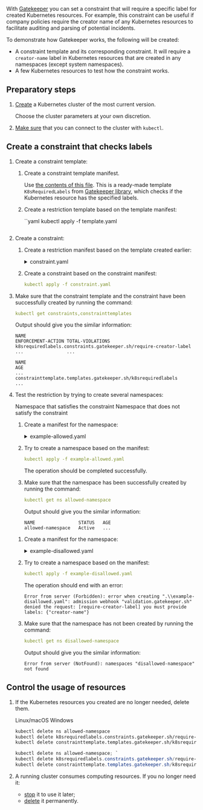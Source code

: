 With [Gatekeeper](../../../k8s-reference/gatekeeper) you can set a constraint that will require a specific label for created Kubernetes resources. For example, this constraint can be useful if company policies require the creator name of any Kubernetes resources to facilitate auditing and parsing of potential incidents.

To demonstrate how Gatekeeper works, the following will be created:

- A constraint template and its corresponding constraint. It will require a `creator-name` label in Kubernetes resources that are created in any namespaces (except system namespaces).
- A few Kubernetes resources to test how the constraint works.

## Preparatory steps

1. [Create](../../../operations/create-cluster) a Kubernetes cluster of the most current version.

   Choose the cluster parameters at your own discretion.

1. [Make sure](../../../connect/kubectl) that you can connect to the cluster with `kubectl`.

## Create a constraint that checks labels

1. Create a constraint template:

   1. Create a constraint template manifest.

      Use [the contents of this file](https://github.com/open-policy-agent/gatekeeper-library/blob/master/library/general/requiredlabels/template.yaml). This is a ready-made template `K8sRequiredLabels` from [Gatekeeper library](https://github.com/open-policy-agent/gatekeeper-library), which checks if the Kubernetes resource has the specified labels.

   1. Create a restriction template based on the template manifest:

      ``yaml
      kubectl apply -f template.yaml
      ```

1. Create a constraint:

   1. Create a restriction manifest based on the template created earlier:

      <details>
      <summary markdown="span">constraint.yaml</summary>

      ```yaml
      apiVersion: constraints.gatekeeper.sh/v1beta1
      kind: K8sRequiredLabels
      metadata:
        name: require-creator-label
      spec:
        match:
          kinds:
            - apiGroups: [""]
              kinds: ["Namespace"]
          excludedNamespaces: ["kube-system"]
        parameters:
          labels:
            - key: creator-name
              allowedRegex: "(([A-Za-z0-9][-A-Za-z0-9_.]*)?[A-Za-z0-9])?"
      ```

      </details>

   1. Create a constraint based on the constraint manifest:

      ```yaml
      kubectl apply -f constraint.yaml
      ```

1. Make sure that the constraint template and the constraint have been successfully created by running the command:

   ```yaml
   kubectl get constraints,constrainttemplates
   ```

   Output should give you the similar information:

   ```text
   NAME                                                              ENFORCEMENT-ACTION TOTAL-VIOLATIONS
   k8srequiredlabels.constraints.gatekeeper.sh/require-creator-label ...                ... 

   NAME                                                              AGE
   ...
   constrainttemplate.templates.gatekeeper.sh/k8srequiredlabels      ...
   ```

1. Test the restriction by trying to create several namespaces:

   <tabs>
   <tablist>
   <tab>Namespace that satisfies the constraint</tab>
   <tab>Namespace that does not satisfy the constraint</tab>
   </tablist>
   <tabpanel>

   1. Create a manifest for the namespace:

      <details>
      <summary markdown="span">example-allowed.yaml</summary>

      ```yaml
      apiVersion: v1
      kind: Namespace
      metadata:
        name: allowed-namespace
        labels:
          creator-name: john.doe
      ```

   1. Try to create a namespace based on the manifest:

      ```yaml
      kubectl apply -f example-allowed.yaml
      ```

      The operation should be completed successfully.

   1. Make sure that the namespace has been successfully created by running the command:

      ```yaml
      kubectl get ns allowed-namespace
      ```

      Output should give you the similar information:

      ```text
      NAME                STATUS   AGE
      allowed-namespace   Active   ...
      ```

   </tabpanel>
   <tabpanel>

   1. Create a manifest for the namespace:

      <details>
      <summary markdown="span">example-disallowed.yaml</summary>

      ```yaml
      apiVersion: v1
      kind: Namespace
      metadata:
        name: disallowed-namespace
        labels:
          my-label: sample
      ```

   1. Try to create a namespace based on the manifest:

      ```yaml
      kubectl apply -f example-disallowed.yaml
      ```

      The operation should end with an error:

      ```text
      Error from server (Forbidden): error when creating ".\\example-disallowed.yaml": admission webhook "validation.gatekeeper.sh" denied the request: [require-creator-label] you must provide labels: {"creator-name"}
      ```

   1. Make sure that the namespace has not been created by running the command:

      ```yaml
      kubectl get ns disallowed-namespace
      ```

      Output should give you the similar information:

      ```text
      Error from server (NotFound): namespaces "disallowed-namespace" not found
      ```

   </tabpanel>
   </tabs>

## Control the usage of resources

1. If the Kubernetes resources you created are no longer needed, delete them.

   <tabs>
   <tablist>
   <tab>Linux/macOS</tab>
   <tab>Windows</tab>
   </tablist>
   <tabpanel>

   ```bash
   kubectl delete ns allowed-namespace
   kubectl delete k8srequiredlabels.constraints.gatekeeper.sh/require-creator-label
   kubectl delete constrainttemplate.templates.gatekeeper.sh/k8srequiredlabels

   ```

   </tabpanel>
   <tabpanel>

   ```powershell
   kubectl delete ns allowed-namespace; `
   kubectl delete k8srequiredlabels.constraints.gatekeeper.sh/require-creator-label; `
   kubectl delete constrainttemplate.templates.gatekeeper.sh/k8srequiredlabels
   ```

   </tabpanel>
   </tabs>

1. A running cluster consumes computing resources. If you no longer need it:

   - [stop](../../../operations/manage-cluster#start_or_stop_the_cluster) it to use it later;
   - [delete](../../../operations/manage-cluster#delete_cluster) it permanently.
